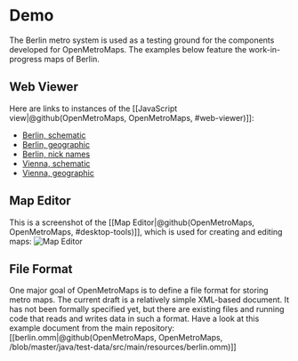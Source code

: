 # Demo
The Berlin metro system is used as a testing ground for the components developed
for OpenMetroMaps. The examples below feature the work-in-progress maps of
Berlin.

## Web Viewer
Here are links to instances of the
[[JavaScript view|@github(OpenMetroMaps, OpenMetroMaps, #web-viewer)]]:
* [Berlin, schematic](/demo/berlin/schematic)
* [Berlin, geographic](/demo/berlin/geographic)
* [Berlin, nick names](/demo/berlin/nicknames)
* [Vienna, schematic](/demo/vienna/schematic)
* [Vienna, geographic](/demo/vienna/geographic)

## Map Editor
This is a screenshot of the
[[Map Editor|@github(OpenMetroMaps, OpenMetroMaps, #desktop-tools)]],
which is used for creating and editing maps:
<img alt="Map Editor" class="img-responsive" src="images/map-editor.png">

## File Format
One major goal of OpenMetroMaps is to define a file format for storing metro
maps. The current draft is a relatively simple XML-based document.
It has not been formally specified yet, but there are existing files and
running code that reads and writes data in such a format.
Have a look at this example document from the main repository:
[[berlin.omm|@github(OpenMetroMaps, OpenMetroMaps,
/blob/master/java/test-data/src/main/resources/berlin.omm)]]
